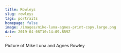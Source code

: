 ```yaml
---
title: Rowleys
slug: rowleys
tags: portraits
homepage: false
image: /images/mike-luna-agnes-print-copy.large.png
date: 2019-04-08T10:14:09.859Z
---
```

Picture of Mike Luna and Agnes Rowley
